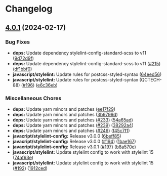 # Changelog

## [4.0.1](https://github.com/kronostechnologies/standards/compare/stylelint-config-v4.0.0...stylelint-config-v4.0.1) (2024-02-17)


### Bug Fixes

* **deps:** Update dependency stylelint-config-standard-scss to v11 ([9d72d9f](https://github.com/kronostechnologies/standards/commit/9d72d9f64ceb47e7e3f5385c128d2661e53dc811))
* **deps:** Update dependency stylelint-config-standard-scss to v11 ([#215](https://github.com/kronostechnologies/standards/issues/215)) ([df1bbf0](https://github.com/kronostechnologies/standards/commit/df1bbf080f2924d6a053e2e36216597c099d342c))
* **javascript/stylelint:** Update rules for postcss-styled-syntax ([64eed56](https://github.com/kronostechnologies/standards/commit/64eed56415f360c88fe4044a43f2b030ca806ac3))
* **javascript/stylelint:** Update rules for postcss-styled-syntax (QCTECH-88) ([#196](https://github.com/kronostechnologies/standards/issues/196)) ([e6c36eb](https://github.com/kronostechnologies/standards/commit/e6c36ebe3776eb333ea6dfa26259088f4f633754))


### Miscellaneous Chores

* **deps:** Update yarn minors and patches ([ee17f29](https://github.com/kronostechnologies/standards/commit/ee17f29415310dbd38fd206b0f167f86acb6341d))
* **deps:** Update yarn minors and patches ([3b9799d](https://github.com/kronostechnologies/standards/commit/3b9799d1d4cbbaba73cecc9428f5ff2c87afbc35))
* **deps:** Update yarn minors and patches ([#233](https://github.com/kronostechnologies/standards/issues/233)) ([54a65ad](https://github.com/kronostechnologies/standards/commit/54a65ade9b99078239c06e0baee823429ca4625f))
* **deps:** Update yarn minors and patches ([#239](https://github.com/kronostechnologies/standards/issues/239)) ([38292a4](https://github.com/kronostechnologies/standards/commit/38292a4930487eaf66a99183d8a8488d7f16b5f8))
* **deps:** Update yarn minors and patches ([#246](https://github.com/kronostechnologies/standards/issues/246)) ([f45c7f1](https://github.com/kronostechnologies/standards/commit/f45c7f179d0c879f81c5adbcbb4550c9882e7a15))
* **javacript/stylelint-config:** Release v3.0.0 ([6beff85](https://github.com/kronostechnologies/standards/commit/6beff8501b7caff64d2a7b0e5c96bc6c7a321699))
* **javacript/stylelint-config:** Release v3.0.0 ([#194](https://github.com/kronostechnologies/standards/issues/194)) ([1bae167](https://github.com/kronostechnologies/standards/commit/1bae167dab13f54329be870ecb3fc525ecbc78ef))
* **javacript/stylelint-config:** Release v3.0.1 ([#197](https://github.com/kronostechnologies/standards/issues/197)) ([b8a570e](https://github.com/kronostechnologies/standards/commit/b8a570eb170c57132fd50bdce619c3e3eb5c631d))
* **javascript/stylelint:** Update stylelint config to work with stylelint 15 ([74af63e](https://github.com/kronostechnologies/standards/commit/74af63eae81047c9bd2ed988a2858b21e74427e1))
* **javascript/stylelint:** Update stylelint config to work with stylelint 15 ([#192](https://github.com/kronostechnologies/standards/issues/192)) ([1912ced](https://github.com/kronostechnologies/standards/commit/1912cedc0474a4ef28a701f80c5f67e994ac670b))
